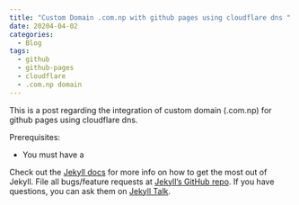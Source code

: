 ```yaml
---
title: "Custom Domain .com.np with github pages using cloudflare dns "
date: 20204-04-02
categories:
  - Blog
tags:
  - github
  - github-pages
  - cloudflare
  - .com.np domain
---
```


This is a post regarding the integration of custom domain (.com.np) for github pages using cloudflare dns.

Prerequisites:

- You must have a

Check out the [Jekyll docs][jekyll-docs] for more info on how to get the most out of Jekyll. File all bugs/feature requests at [Jekyll’s GitHub repo][jekyll-gh]. If you have questions, you can ask them on [Jekyll Talk][jekyll-talk].

[jekyll-docs]: https://jekyllrb.com/docs/home
[jekyll-gh]: https://github.com/jekyll/jekyll
[jekyll-talk]: https://talk.jekyllrb.com/
